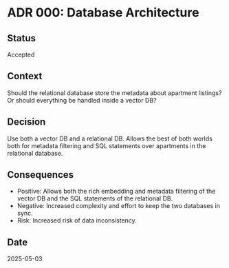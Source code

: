 # ADR 000: Database Architecture

## Status
Accepted

## Context
Should the relational database store the metadata about apartment listings?
Or should everything be handled inside a vector DB?

## Decision
Use both a vector DB and a relational DB. Allows the best of both worlds both for metadata filtering
and SQL statements over apartments in the relational database.

## Consequences
- Positive: Allows both the rich embedding and metadata filtering of the vector DB and the SQL statements
of the relational DB.
- Negative: Increased complexity and effort to keep the two databases in sync.
- Risk: Increased risk of data inconsistency.

## Date
2025-05-03